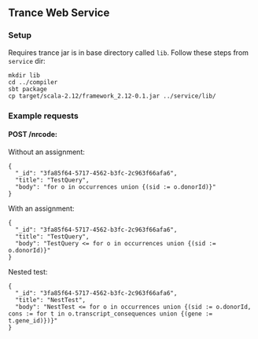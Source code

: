 ## Trance Web Service

### Setup

Requires trance jar is in base directory called `lib`. Follow these steps from `service` dir:

```
mkdir lib
cd ../compiler
sbt package
cp target/scala-2.12/framework_2.12-0.1.jar ../service/lib/
```

### Example requests

#### POST /nrcode:

Without an assignment:
```
{
  "_id": "3fa85f64-5717-4562-b3fc-2c963f66afa6",
  "title": "TestQuery",
  "body": "for o in occurrences union {(sid := o.donorId)}"
}
```

With an assignment:
```
{
  "_id": "3fa85f64-5717-4562-b3fc-2c963f66afa6",
  "title": "TestQuery",
  "body": "TestQuery <= for o in occurrences union {(sid := o.donorId)}"
}
```

Nested test:
```
{
  "_id": "3fa85f64-5717-4562-b3fc-2c963f66afa6",
  "title": "NestTest",
  "body": "NestTest <= for o in occurrences union {(sid := o.donorId, cons := for t in o.transcript_consequences union {(gene := t.gene_id)})}"
}
```
